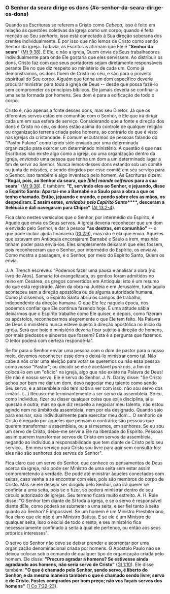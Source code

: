 ### O Senhor da seara dirige os dons {#o-senhor-da-seara-dirige-os-dons}

Quando as Escrituras se referem a Cristo como _Cabeça_, isso é feito em relação às questões coletivas da igreja como um corpo; quando é feita menção ao Seu _senhorio_, isso está conectado à Sua direção soberana dos crentes individualmente. É por isso que não lemos de Cristo como sendo Senhor da igreja. Todavia, as Escrituras afirmam que Ele é **&quot;Senhor da seara&quot;** ([Mt 9:38](http://bibliaonline.com.br/acf/mt/9/38)). É Ele, e não a igreja, Quem envia os Seus trabalhadores individualmente para onde Ele gostaria que eles servissem. Ao distribuir os dons, Cristo faz com que seus portadores sejam diretamente responsáveis perante Ele no que diz respeito ao ministério de cada um. Como já demonstramos, os dons fluem de Cristo no céu, e são para o proveito espiritual do Seu corpo. Alguém que tenha um dom específico deveria procurar ministrar para _toda_ a igreja de Deus -- desde que possa fazê-lo sem comprometer os princípios bíblicos. Ele jamais deveria se confinar a uma seita formada por homens. Seu dom é para a edificação de todo o corpo.

Cristo é, não apenas a fonte desses dons, mas seu Diretor. Já que os diferentes servos estão em comunhão com o Senhor, é Ele que irá dirigir cada um em sua esfera de serviço. Considerando que a fonte e direção dos dons é Cristo no céu, os dons estão acima do controle de qualquer religião ou organização terrena criada pelos homens, ao contrário do que é visto nas igrejas da cristandade. É comum escutarmos de pessoas falando do &quot;Pastor Fulano&quot; como tendo sido enviado por uma determinada organização para exercer um determinado ministério. A questão é que nas Escrituras não existe algo como a igreja, ou uma organização dentro da igreja, _enviando_ uma pessoa que tenha um dom a um determinado lugar a fim de servir ao Senhor. Nunca lemos desses dons estando sob um comitê ou junta de missões, e sendo dirigidos por esse comitê em seu serviço para o Senhor. Isso também é algo inventado pelo homem. As Escrituras dizem: **&quot;Rogai, pois, ao Senhor da seara, que** **_[Ele] mande ceifeiros_** **para a sua seara&quot;** ([Mt 9:38](http://bibliaonline.com.br/acf/mt/9/38)). E também: **&quot;E, servindo eles ao Senhor, e jejuando, disse o Espírito Santo: Apartai-me a Barnabé e a Saulo para a obra a que os tenho chamado. Então, jejuando e orando, e pondo sobre eles as mãos, os despediram. E assim estes,** **_enviados pelo Espírito Santo_****, desceram a Selêucia e dali navegaram para Chipre&quot;** ([At 13:2-4](http://bibliaonline.com.br/acf/atos/13/2-4)).

Fica claro nestes versículos que o Senhor, por intermédio do Espírito, é Aquele que envia os Seus servos. A igreja deveria reconhecer que um dom é enviado pelo Senhor, e dar à pessoa **&quot;as destras, em comunhão&quot;** -- o que pode incluir ajuda financeira ([Gl 2:9](http://bibliaonline.com.br/acf/gl/2/9)), mas não é ela que envia. Aqueles que estavam em Antioquia encorajaram Barnabé e Saulo a irem, mas não tinham poder para enviá-los. Eles simplesmente deixaram que eles fossem, pois reconheceram que o Senhor, por intermédio do Espírito, os enviava. Como mostra a passagem, é o Senhor, por meio do Espírito Santo, Quem os envia.

J. A. Trench escreveu: &quot;Podemos fazer uma pausa e analisar a obra [no livro de Atos]. Samaria foi evangelizada, os gentios foram admitidos no reino em Cesárea, os gregos convertidos em Antioquia; isto é um resumo do que está registrado. Além da obra na Judéia e em Jerusalém, tudo aquilo aconteceu sem a direção apostólica ou de alguma autoridade humana. Como já dissemos, o Espírito Santo abriu os campos de trabalho, independente da direção humana. O que Ele fez naquela época, nós podemos confiar que Ele continua fazendo hoje. É uma atitude sábia deixarmos que o Espírito trabalhe como Ele quiser, e depois, como fizeram os apóstolos, reconhecermos alegremente o que Ele tem feito. Na Palavra de Deus o ministério nunca esteve sujeito à direção apostólica no início da igreja. Será que hoje o ministério deveria ficar sujeito à direção de homens, por mais piedosos e sinceros que fossem? Esta é a pergunta que fazemos. O leitor poderá com certeza respondê-la&quot;.

Se for para o Senhor enviar uma pessoa com o dom de pastor para o nosso meio, devemos reconhecer esse dom e deixá-lo ministrar como tal. Não cabe a nós criar uma eleição para votar se queremos ou não essa pessoa como _nosso_ &quot;Pastor&quot;; ou decidir se ele é aceitável _para nós_, a fim de colocá-lo em um &quot;ofício&quot; na igreja, algo que não existe na Palavra de Deus! Ele não é nosso servo. Ele é servo do Senhor. J. N. Darby disse: &quot;Se Cristo achou por bem me dar um dom, devo negociar meu talento como sendo Seu servo, e a assembleia não tem nada a ver com isso: não sou servo dos irmãos. (...) Recuso-me terminantemente a ser servo da assembleia. Se eu, como indivíduo, fizer ou disser qualquer coisa que exija disciplina, aí a questão é outra; mas no que diz respeito a negociar meu talento, não estou agindo nem no âmbito da assembleia, nem por ela designado. Quando saio para ensinar, saio individualmente para exercitar meu dom... O senhorio de Cristo é negado por aqueles que pensam o contrário; são pessoas que querem transformar a assembleia, ou a si mesmos, em senhores. Se eu sou um servo de Cristo, deixe-me servir a Ele na liberdade do Espírito. Pessoas assim querem transformar servos de Cristo em servos da assembleia, negando ao indivíduo a responsabilidade que tem diante de Cristo pelo seu serviço... Em meu serviço para Cristo sou livre para agir sem consultá-los: eles não são senhores dos servos do Senhor&quot;.

Fica claro que um servo do Senhor, que conhece os pensamentos de Deus acerca da igreja, não pode ser Ministro de uma seita sem estar assim comprometendo a verdade. Ele pode até ministrar àqueles conectados com seitas, caso venha a se encontrar com eles, pois são membros do corpo de Cristo. Mas se ele desejar ser dirigido pelo Senhor, não irá querer se confinar a uma seita, pois se o fizer, só poderá ministrar dentro de seu círculo autorizado de igrejas. Seu terreno ficará muito estreito. A. H. Rule disse: &quot;O Senhor tem diante de Si toda a igreja, e se o servo é responsável diante dEle, como poderá se submeter a uma seita, e ser fiel tanto à seita quanto ao Senhor? É impossível. Se um homem é um Ministro Presbiteriano, fica claro que ele não é um Ministro Batista. E se ele é um Ministro de qualquer seita, isso o exclui de todo o resto, e seu ministério fica necessariamente confinado à seita à qual ele pertence, ou então aos seus próprios interesses&quot;.

O servo do Senhor não deve se deixar prender e acorrentar por uma organização denominacional criada por homens. O Apóstolo Paulo não se deixou colocar sob o comando de qualquer tipo de organização criada pelo homem. Ele disse: **&quot;Procuro agradar a homens? Se estivesse ainda agradando aos homens, não seria servo de Cristo&quot;** ([Gl 1:10](http://bibliaonline.com.br/acf/gl/1/10)). Ele disse também: **&quot;O que é chamado pelo Senhor, sendo servo, é liberto do Senhor; e da mesma maneira também o que é chamado sendo livre, servo é de Cristo. Fostes comprados por bom preço; não vos façais servos dos homens&quot;** ([1 Co 7:22-23](http://bibliaonline.com.br/acf/1co/7/22-23)).